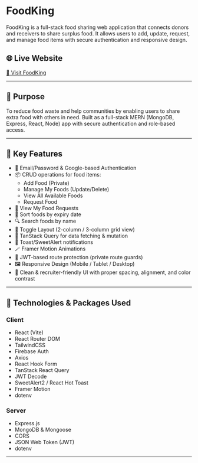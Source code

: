 # FoodKing
FoodKing is a full-stack food sharing web application that connects donors and receivers to share surplus food. It allows users to add, update, request, and manage food items with secure authentication and responsive design.

## 🌐 Live Website

[🔗 Visit FoodKing](https://a11-food-king.netlify.app/)

---

## 🎯 Purpose

To reduce food waste and help communities by enabling users to share extra food with others in need. Built as a full-stack MERN (MongoDB, Express, React, Node) app with secure authentication and role-based access.

---

## 🔑 Key Features

- 🔐 Email/Password & Google-based Authentication
- 📦 CRUD operations for food items:
  - Add Food (Private)
  - Manage My Foods (Update/Delete)
  - View All Available Foods
  - Request Food
- 🧾 View My Food Requests
- 📅 Sort foods by expiry date
- 🔍 Search foods by name
- 🧱 Toggle Layout (2-column / 3-column grid view)
- 🍃 TanStack Query for data fetching & mutation
- 💬 Toast/SweetAlert notifications
- 🪄 Framer Motion Animations
- 🧠 JWT-based route protection (private route guards)
- 🖼️ Responsive Design (Mobile / Tablet / Desktop)
- 🌈 Clean & recruiter-friendly UI with proper spacing, alignment, and color contrast

---

## 🔧 Technologies & Packages Used

### Client

- React (Vite)
- React Router DOM
- TailwindCSS
- Firebase Auth
- Axios
- React Hook Form
- TanStack React Query
- JWT Decode
- SweetAlert2 / React Hot Toast
- Framer Motion
- dotenv

### Server

- Express.js
- MongoDB & Mongoose
- CORS
- JSON Web Token (JWT)
- dotenv

---